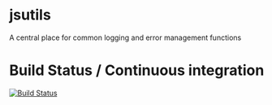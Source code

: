 # jsutils
A central place for common logging and error management functions

# Build Status / Continuous integration

[![Build Status](https://travis-ci.org/GiorgioRegni/jsutils.svg?branch=master)](https://travis-ci.org/GiorgioRegni/jsutils)
